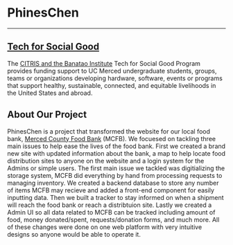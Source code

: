 # PhinesChen

---

## [Tech for Social Good](https://citris.ucmerced.edu/tech-for-social-good)

The [CITRIS and the Banatao Institute](https://citris.ucmerced.edu/index) Tech for Social Good Program provides funding support to UC Merced undergraduate students, groups, teams or organizations developing hardware, software, events or programs that support healthy, sustainable, connected, and equitable livelihoods in the United States and abroad.

## About Our Project

PhinesChen is a project that transformed the website for our local food bank, [Merced County Food Bank](https://mmcfb.org/) (MCFB). We focuesed on tackling three main issues to help ease the lives of the food bank. First we created a brand new site with updated information about the bank, a map to help locate food distribution sites to anyone on the website and a login system for the Admins or simple users. The first main issue we tackled was digitializing the storage system, MCFB did everything by hand from processing requests to managing inventory. We created a backend database to store any number of items MCFB may recieve and added a front-end component for easily inputting data. Then we built a tracker to stay informed on when a shipment will reach the food bank or reach a distribtuion site. Lastly we created a Admin UI so all data related to MCFB can be tracked including amount of food, money donated/spent, requests/donation forms, and much more. All of these changes were done on one web platform with very intuitive designs so anyone would be able to operate it.

